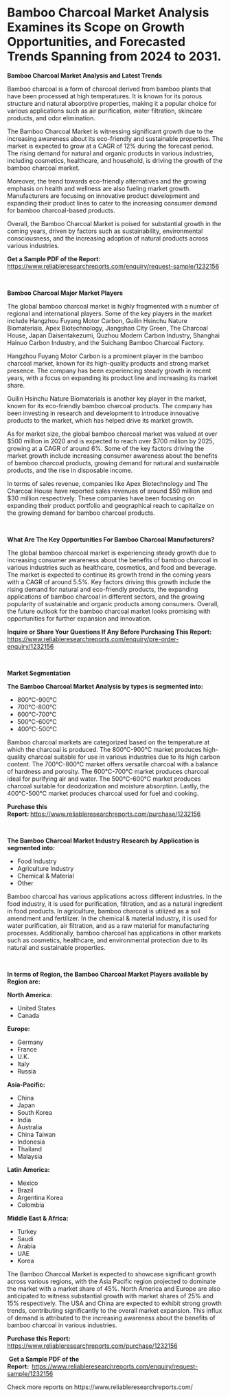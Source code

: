 <p><h1>Bamboo Charcoal Market Analysis Examines its Scope on Growth Opportunities, and Forecasted Trends Spanning from 2024 to 2031.</h1></p><p><strong>Bamboo Charcoal Market Analysis and Latest Trends</strong></p>
<p><p>Bamboo charcoal is a form of charcoal derived from bamboo plants that have been processed at high temperatures. It is known for its porous structure and natural absorptive properties, making it a popular choice for various applications such as air purification, water filtration, skincare products, and odor elimination.</p><p>The Bamboo Charcoal Market is witnessing significant growth due to the increasing awareness about its eco-friendly and sustainable properties. The market is expected to grow at a CAGR of 12% during the forecast period. The rising demand for natural and organic products in various industries, including cosmetics, healthcare, and household, is driving the growth of the bamboo charcoal market.</p><p>Moreover, the trend towards eco-friendly alternatives and the growing emphasis on health and wellness are also fueling market growth. Manufacturers are focusing on innovative product development and expanding their product lines to cater to the increasing consumer demand for bamboo charcoal-based products.</p><p>Overall, the Bamboo Charcoal Market is poised for substantial growth in the coming years, driven by factors such as sustainability, environmental consciousness, and the increasing adoption of natural products across various industries.</p></p>
<p><strong>Get a Sample PDF of the Report:&nbsp;</strong> <a href="https://www.reliableresearchreports.com/enquiry/request-sample/1232156">https://www.reliableresearchreports.com/enquiry/request-sample/1232156</a></p>
<p>&nbsp;</p>
<p><strong>Bamboo Charcoal Major Market Players</strong></p>
<p><p>The global bamboo charcoal market is highly fragmented with a number of regional and international players. Some of the key players in the market include Hangzhou Fuyang Motor Carbon, Guilin Hsinchu Nature Biomaterials, Apex Biotechnology, Jiangshan City Green, The Charcoal House, Japan Daisentakezumi, Quzhou Modern Carbon Industry, Shanghai Hainuo Carbon Industry, and the Suichang Bamboo Charcoal Factory.</p><p>Hangzhou Fuyang Motor Carbon is a prominent player in the bamboo charcoal market, known for its high-quality products and strong market presence. The company has been experiencing steady growth in recent years, with a focus on expanding its product line and increasing its market share.</p><p>Guilin Hsinchu Nature Biomaterials is another key player in the market, known for its eco-friendly bamboo charcoal products. The company has been investing in research and development to introduce innovative products to the market, which has helped drive its market growth.</p><p>As for market size, the global bamboo charcoal market was valued at over $500 million in 2020 and is expected to reach over $700 million by 2025, growing at a CAGR of around 6%. Some of the key factors driving the market growth include increasing consumer awareness about the benefits of bamboo charcoal products, growing demand for natural and sustainable products, and the rise in disposable income.</p><p>In terms of sales revenue, companies like Apex Biotechnology and The Charcoal House have reported sales revenues of around $50 million and $30 million respectively. These companies have been focusing on expanding their product portfolio and geographical reach to capitalize on the growing demand for bamboo charcoal products.</p></p>
<p>&nbsp;</p>
<p><strong>What Are The Key Opportunities For Bamboo Charcoal Manufacturers?</strong></p>
<p><p>The global bamboo charcoal market is experiencing steady growth due to increasing consumer awareness about the benefits of bamboo charcoal in various industries such as healthcare, cosmetics, and food and beverage. The market is expected to continue its growth trend in the coming years with a CAGR of around 5.5%. Key factors driving this growth include the rising demand for natural and eco-friendly products, the expanding applications of bamboo charcoal in different sectors, and the growing popularity of sustainable and organic products among consumers. Overall, the future outlook for the bamboo charcoal market looks promising with opportunities for further expansion and innovation.</p></p>
<p><strong>Inquire or Share Your Questions If Any Before Purchasing This Report:</strong> <a href="https://www.reliableresearchreports.com/enquiry/pre-order-enquiry/1232156">https://www.reliableresearchreports.com/enquiry/pre-order-enquiry/1232156</a></p>
<p>&nbsp;</p>
<p><strong>Market Segmentation</strong></p>
<p><strong>The Bamboo Charcoal Market Analysis by types is segmented into:</strong></p>
<p><ul><li>800℃-900℃</li><li>700℃-800℃</li><li>600℃-700℃</li><li>500℃-600℃</li><li>400℃-500℃</li></ul></p>
<p><p>Bamboo charcoal markets are categorized based on the temperature at which the charcoal is produced. The 800℃-900℃ market produces high-quality charcoal suitable for use in various industries due to its high carbon content. The 700℃-800℃ market offers versatile charcoal with a balance of hardness and porosity. The 600℃-700℃ market produces charcoal ideal for purifying air and water. The 500℃-600℃ market produces charcoal suitable for deodorization and moisture absorption. Lastly, the 400℃-500℃ market produces charcoal used for fuel and cooking.</p></p>
<p><strong>Purchase this Report:&nbsp;</strong><a href="https://www.reliableresearchreports.com/purchase/1232156">https://www.reliableresearchreports.com/purchase/1232156</a></p>
<p>&nbsp;</p>
<p><strong>The Bamboo Charcoal Market Industry Research by Application is segmented into:</strong></p>
<p><ul><li>Food Industry</li><li>Agriculture Industry</li><li>Chemical & Material</li><li>Other</li></ul></p>
<p><p>Bamboo charcoal has various applications across different industries. In the food industry, it is used for purification, filtration, and as a natural ingredient in food products. In agriculture, bamboo charcoal is utilized as a soil amendment and fertilizer. In the chemical & material industry, it is used for water purification, air filtration, and as a raw material for manufacturing processes. Additionally, bamboo charcoal has applications in other markets such as cosmetics, healthcare, and environmental protection due to its natural and sustainable properties.</p></p>
<p>&nbsp;</p>
<p><strong>In terms of Region, the Bamboo Charcoal Market Players available by Region are:</strong></p>
<p>
    <p> <strong> North America: </strong>
        <ul>
            <li>United States</li>
            <li>Canada</li>
        </ul>
        </p> 
    <p> <strong> Europe: </strong>
        <ul>
            <li>Germany</li>
            <li>France</li>
            <li>U.K.</li>
            <li>Italy</li>
            <li>Russia</li>
        </ul>
        </p> 
    <p> <strong> Asia-Pacific: </strong>
        <ul>
            <li>China</li>
            <li>Japan</li>
            <li>South Korea</li>
            <li>India</li>
            <li>Australia</li>
            <li>China Taiwan</li>
            <li>Indonesia</li>
            <li>Thailand</li>
            <li>Malaysia</li>
        </ul>
        </p> 
    <p> <strong> Latin America: </strong>
        <ul>
            <li>Mexico</li>
            <li>Brazil</li>
            <li>Argentina Korea</li>
            <li>Colombia</li>
        </ul>
        </p> 
    <p> <strong> Middle East & Africa: </strong>
        <ul>
            <li>Turkey</li>
            <li>Saudi</li>
            <li>Arabia</li>
            <li>UAE</li>
            <li>Korea</li>
        </ul>
    </p>
    </p>
<p><p>The Bamboo Charcoal Market is expected to showcase significant growth across various regions, with the Asia Pacific region projected to dominate the market with a market share of 45%. North America and Europe are also anticipated to witness substantial growth with market shares of 25% and 15% respectively. The USA and China are expected to exhibit strong growth trends, contributing significantly to the overall market expansion. This influx of demand is attributed to the increasing awareness about the benefits of bamboo charcoal in various industries.</p></p>
<p><strong>Purchase this Report: </strong><a href="https://www.reliableresearchreports.com/purchase/1232156">https://www.reliableresearchreports.com/purchase/1232156</a></p>
<p>&nbsp;<strong>Get a Sample PDF of the Report:&nbsp;&nbsp;</strong><a href="https://www.reliableresearchreports.com/enquiry/request-sample/1232156">https://www.reliableresearchreports.com/enquiry/request-sample/1232156</a></p>
<p><strong></strong></p>
<p>Check more reports on https://www.reliableresearchreports.com/</p>